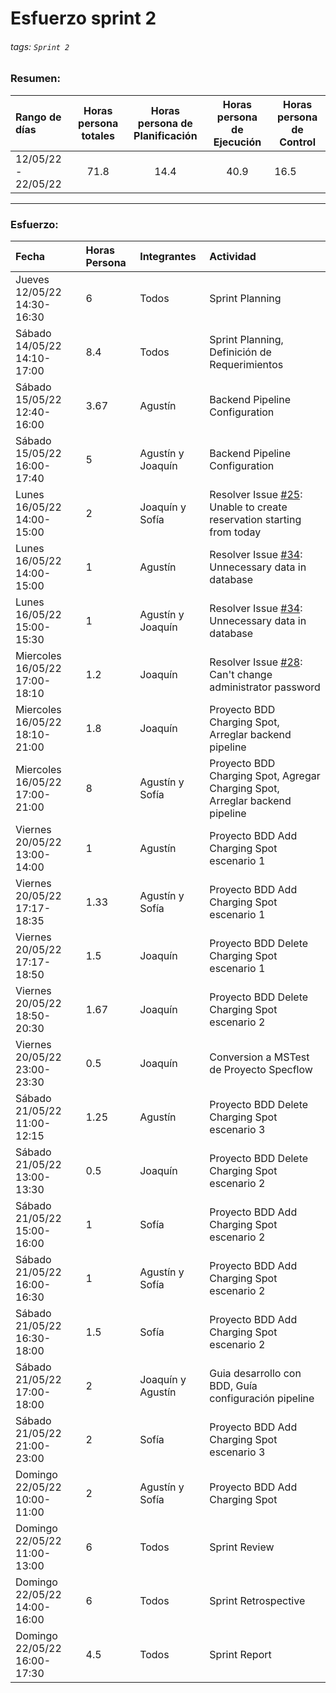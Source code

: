 # Esfuerzo sprint 2

###### tags: `Sprint 2`

### Resumen:
| Rango de días       | Horas persona totales | Horas persona de Planificación | Horas persona de Ejecución | Horas persona de Control |
|:------------------- |:---------------------:|:------------------------------:|:--------------------------:| ------------------------ |
| 12/05/22 - 22/05/22 |         71.8          |              14.4              |            40.9            | 16.5                     |

---

### Esfuerzo:

| Fecha                          | Horas Persona | Integrantes       | Actividad                                                                                                                                                  |
|:------------------------------ |:------------- |:----------------- |:---------------------------------------------------------------------------------------------------------------------------------------------------------- |
| Jueves 12/05/22 14:30-16:30    | 6             | Todos             | Sprint Planning                                                                                                                                            |
| Sábado 14/05/22 14:10-17:00    | 8.4           | Todos             | Sprint Planning, Definición de Requerimientos                                                                                                              |
| Sábado 15/05/22 12:40-16:00    | 3.67          | Agustín           | Backend Pipeline Configuration                                                                                                                             |
| Sábado 15/05/22 16:00-17:40    | 5             | Agustín y Joaquín | Backend Pipeline Configuration                                                                                                                             |
| Lunes 16/05/22 14:00-15:00     | 2             | Joaquín y Sofía   | Resolver Issue [#25](https://github.com/ORT-ISA2-2022S1/obligatorio-decuadra_ferrari_meerhoff/issues/25): Unable to create reservation starting from today |
| Lunes 16/05/22 14:00-15:00     | 1             | Agustín           | Resolver Issue [#34](https://github.com/ORT-ISA2-2022S1/obligatorio-decuadra_ferrari_meerhoff/issues/34): Unnecessary data in database                     |
| Lunes 16/05/22 15:00-15:30     | 1             | Agustín y Joaquín | Resolver Issue [#34](https://github.com/ORT-ISA2-2022S1/obligatorio-decuadra_ferrari_meerhoff/issues/34): Unnecessary data in database                     |
| Miercoles 16/05/22 17:00-18:10 | 1.2           | Joaquín           | Resolver Issue [#28](https://github.com/ORT-ISA2-2022S1/obligatorio-decuadra_ferrari_meerhoff/issues/28): Can't change administrator password              |
| Miercoles 16/05/22 18:10-21:00 | 1.8           | Joaquín           | Proyecto BDD Charging Spot, Arreglar backend pipeline                                                                                                      |
| Miercoles 16/05/22 17:00-21:00 | 8             | Agustín y Sofía   | Proyecto BDD Charging Spot, Agregar Charging Spot, Arreglar backend pipeline                                                                               |
| Viernes 20/05/22 13:00-14:00   | 1             | Agustín           | Proyecto BDD Add Charging Spot escenario 1                                                                                                                 |
| Viernes 20/05/22 17:17-18:35   | 1.33          | Agustín y Sofía   | Proyecto BDD Add Charging Spot escenario 1                                                                                                                 |
| Viernes 20/05/22 17:17-18:50   | 1.5           | Joaquín           | Proyecto BDD Delete Charging Spot escenario 1                                                                                                              |
| Viernes 20/05/22 18:50-20:30   | 1.67          | Joaquín           | Proyecto BDD Delete Charging Spot escenario 2                                                                                                              |
| Viernes 20/05/22 23:00-23:30   | 0.5           | Joaquín           | Conversion a MSTest de Proyecto Specflow                                                                                                                   |
| Sábado 21/05/22 11:00-12:15    | 1.25          | Agustín           | Proyecto BDD Delete Charging Spot escenario 3                                                                                                              |
| Sábado 21/05/22 13:00-13:30    | 0.5           | Joaquín           | Proyecto BDD Delete Charging Spot escenario 2                                                                                                              |
| Sábado 21/05/22 15:00-16:00    | 1             | Sofía             | Proyecto BDD Add Charging Spot escenario 2                                                                                                                 |
| Sábado 21/05/22 16:00-16:30    | 1             | Agustín y Sofía   | Proyecto BDD Add Charging Spot escenario 2                                                                                                                 |
| Sábado 21/05/22 16:30-18:00    | 1.5           | Sofía             | Proyecto BDD Add Charging Spot escenario 2                                                                                                                 |
| Sábado 21/05/22 17:00-18:00    | 2             | Joaquín y Agustín | Guia desarrollo con BDD, Guía configuración pipeline                                                                                                       |
| Sábado 21/05/22 21:00-23:00    | 2             | Sofía             | Proyecto BDD Add Charging Spot escenario 3                                                                                                                 |
| Domingo 22/05/22 10:00-11:00   | 2             | Agustín y Sofía   | Proyecto BDD Add Charging Spot                                                                                                                             |
| Domingo 22/05/22 11:00-13:00   | 6             | Todos             | Sprint Review                                                                                                                                              |
| Domingo 22/05/22 14:00-16:00   | 6             | Todos             | Sprint Retrospective                                                                                                                                       |
| Domingo 22/05/22 16:00-17:30   | 4.5           | Todos             | Sprint Report                                                                                                                                              |
